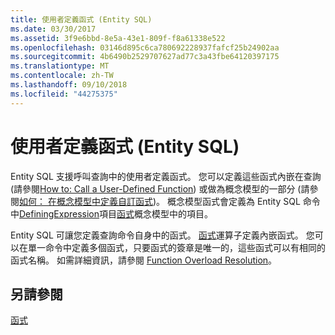 ```yaml
---
title: 使用者定義函式 (Entity SQL)
ms.date: 03/30/2017
ms.assetid: 3f9e6bbd-8e5a-43e1-809f-f8a61338e522
ms.openlocfilehash: 03146d895c6ca780692228937fafcf25b24902aa
ms.sourcegitcommit: 4b6490b2529707627ad77c3a43fbe64120397175
ms.translationtype: MT
ms.contentlocale: zh-TW
ms.lasthandoff: 09/10/2018
ms.locfileid: "44275375"
---
```

# <a name="user-defined-functions-entity-sql"></a>使用者定義函式 (Entity SQL)
Entity SQL 支援呼叫查詢中的使用者定義函式。 您可以定義這些函式內嵌在查詢 (請參閱[How to: Call a User-Defined Function](https://msdn.microsoft.com/library/ad131b86-8b4e-4747-8605-d4fc64fb9d02)) 或做為概念模型的一部分 (請參閱[如何： 在概念模型中定義自訂函式](https://msdn.microsoft.com/library/0dad7b8b-58f6-4271-b238-f34810d68e5f))。 概念模型函式會定義為 Entity SQL 命令中[DefiningExpression](https://msdn.microsoft.com/library/d3da8d8b-a048-47ee-8d81-0c2ea3acdd3e)項目[函式](https://msdn.microsoft.com/library/dc3beca7-55cf-4977-8db0-5064cdbab134)概念模型中的項目。  
  
 Entity SQL 可讓您定義查詢命令自身中的函式。 [函式](../../../../../../docs/framework/data/adonet/ef/language-reference/function-entity-sql.md)運算子定義內嵌函式。 您可以在單一命令中定義多個函式，只要函式的簽章是唯一的，這些函式可以有相同的函式名稱。 如需詳細資訊，請參閱 [Function Overload Resolution](../../../../../../docs/framework/data/adonet/ef/language-reference/function-overload-resolution-entity-sql.md)。  
  
## <a name="see-also"></a>另請參閱  
 [函式](../../../../../../docs/framework/data/adonet/ef/language-reference/functions-entity-sql.md)
